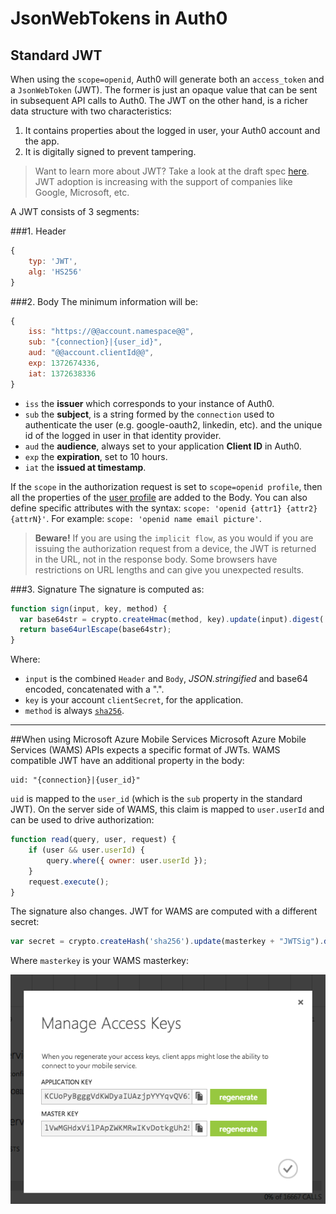 # JsonWebTokens in Auth0

## Standard JWT

When using the `scope=openid`, Auth0 will generate both an `access_token` and a `JsonWebToken` (JWT). The former is just an opaque value that can be sent in subsequent API calls to Auth0. The JWT on the other hand, is a richer data structure with two characteristics:

1. It contains properties about the logged in user, your Auth0 account and the app.
2. It is digitally signed to prevent tampering.

> Want to learn more about JWT? Take a look at the draft spec [here](http://self-issued.info/docs/draft-ietf-oauth-json-web-token.html). JWT adoption is increasing with the support of companies like Google, Microsoft, etc.

A JWT consists of 3 segments:

###1. Header
```javascript
{
	typ: 'JWT',
	alg: 'HS256'
}
```
###2. Body
The minimum information will be:

```javascript
{
 	iss: "https://@@account.namespace@@",
    sub: "{connection}|{user_id}",
    aud: "@@account.clientId@@",
    exp: 1372674336,
    iat: 1372638336
}
```

* `iss` the __issuer__ which corresponds to your instance of Auth0.
* `sub` the __subject__, is a string formed by the `connection` used to authenticate the user (e.g. google-oauth2, linkedin, etc). and the unique id of the logged in user in that identity provider.
* `aud` the __audience__, always set to your application __Client ID__ in Auth0.
* `exp` the __expiration__, set to 10 hours.
* `iat` the __issued at timestamp__.

If the `scope` in the authorization request is set to `scope=openid profile`, then all the properties of the [user profile](/user-profile) are added to the Body. You can also define specific attributes with the syntax: `scope: 'openid {attr1} {attr2} {attrN}'`. For example: `scope: 'openid name email picture'`.

> __Beware!__ If you are using the `implicit flow`, as you would if you are issuing the authorization request from a device, the JWT is returned in the URL, not in the response body. Some browsers have restrictions on URL lengths and can give you unexpected results.

###3. Signature
The signature is computed as:

```javascript
function sign(input, key, method) {
  var base64str = crypto.createHmac(method, key).update(input).digest('base64');
  return base64urlEscape(base64str);
}
```
Where:

* `input` is the combined `Header` and `Body`, _JSON.stringified_ and base64 encoded, concatenated with a ".".
* `key` is your account `clientSecret`, for the application.
* `method` is always [`sha256`](https://en.wikipedia.org/wiki/SHA-2).

---

##When using Microsoft Azure Mobile Services
Microsoft Azure Mobile Services (WAMS) APIs expects a specific format of JWTs. WAMS compatible JWT have an additional property in the body:

	uid: "{connection}|{user_id}"

`uid` is mapped to the `user_id` (which is the `sub` property in the standard JWT). On the server side of WAMS, this claim is mapped to `user.userId` and can be used to drive authorization:

```javascript
function read(query, user, request) {
    if (user && user.userId) {
    	query.where({ owner: user.userId });
    }
    request.execute();
}
```

The signature also changes. JWT for WAMS are computed with a different secret:

```javascript
var secret = crypto.createHash('sha256').update(masterkey + "JWTSig").digest('base64');
```

Where `masterkey` is your WAMS masterkey:

![](/media/articles/jwt/3ruy9.png)
